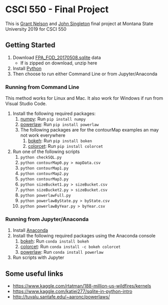 # CSCI 550 - Final Project

This is [Grant Nelson](https://github.com/Grant-Nelson) and [John Singleton](https://github.com/JohnSingleton54) final project at Montana State University 2019 for CSCI 550

## Getting Started

1. Download [FPA_FOD_20170508.sqlite](https://www.kaggle.com/rtatman/188-million-us-wildfires) data
    - If is zipped on download, unzip here
2. Install [Python](https://www.python.org/downloads/)
3. Then choose to run either Command Line or from Jupyter/Anaconda

### Running from Command Line

This method works for Linux and Mac. It also work for Windows if run from Visual Studio Code.

1. Install the following required packages:
    1. [numpy](https://scipy.org/install.html): Run `pip install numpy`
    2. [powerlaw](https://pypi.org/project/powerlaw/): Run `pip install powerlaw`
    3. The following packages are for the contourMap examples an may not work everywhere
        1. [bokeh](https://bokeh.pydata.org/en/latest/): Run `pip install boken`
        2. [colorcet](https://colorcet.pyviz.org/): Run `pip install colorcet`
2. Run one of the following scripts
    1. `python checkSQL.py`
    2. `python contourMap0.py > mapData.csv`
    3. `python contourMap1.py`
    4. `python contourMap2.py`
    5. `python contourMap3.py`
    6. `python sizeBucket1.py > sizeBucket.csv`
    7. `python sizeBucket2.py > sizeBucket.csv`
    8. `python powerlawFull.py`
    9. `python powerlawByState.py > byState.csv`
    10. `python powerlawByYear.py > byYear.csv`

### Running from Jupyter/Anaconda

1. Install [Anaconda](https://www.anaconda.com/)
2. Install the following required packages using the Anaconda console
    1. [bokeh](https://bokeh.pydata.org/en/latest/): Run `conda install bokeh`
    2. [colorcet](https://colorcet.pyviz.org/): Run `conda install -c bokeh colorcet`
    3. [powerlaw](https://pypi.org/project/powerlaw/): Run `conda install powerlaw`
3. Run scripts with Jupyter

## Some useful links

- https://www.kaggle.com/rtatman/188-million-us-wildfires/kernels
- https://www.kaggle.com/katiej277/sqlite-in-python-intro
- http://tuvalu.santafe.edu/~aaronc/powerlaws/
